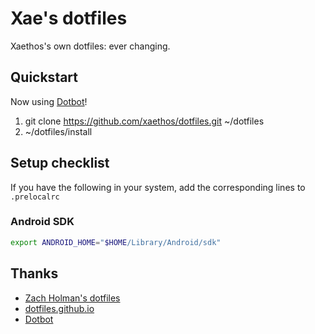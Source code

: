 Xae's dotfiles
==============
Xaethos's own dotfiles: ever changing.

Quickstart
----------
Now using [Dotbot](https://github.com/anishathalye/dotbot)!

1. git clone https://github.com/xaethos/dotfiles.git ~/dotfiles
2. ~/dotfiles/install

Setup checklist
---------------
If you have the following in your system, add the corresponding lines to
`.prelocalrc`

### Android SDK

```sh
export ANDROID_HOME="$HOME/Library/Android/sdk"
```

Thanks
------
- [Zach Holman's dotfiles](https://github.com/holman/dotfiles)
- [dotfiles.github.io](https://dotfiles.github.io/)
- [Dotbot](https://github.com/anishathalye/dotbot)
